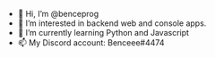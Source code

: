 - 👋 Hi, I’m @benceprog
- 👀 I’m interested in backend web and console apps.
- 🌱 I’m currently learning Python and Javascript
- 📫 My Discord account: Benceee#4474

<!---
benceprog/benceprog is a ✨ special ✨ repository because its `README.md` (this file) appears on your GitHub profile.
You can click the Preview link to take a look at your changes.
--->
